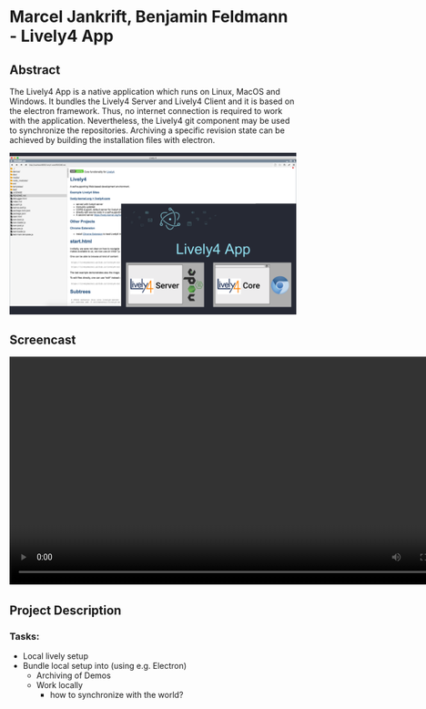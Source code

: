 # Marcel Jankrift, Benjamin Feldmann - Lively4 App


## Abstract

The Lively4 App is a native application which runs on Linux, MacOS and Windows. It bundles the Lively4 Server and Lively4 Client and it is based on the electron framework. Thus, no internet connection is required to work with the application. Nevertheless, the Lively4 git component may be used to synchronize the repositories. Archiving a specific revision state can be achieved by building the installation files with electron.

![](screenshot.png)


## Screencast

<video autoplay controls width=800><source src="screencast.mp4" type="video/mp4"></video>



## Project Description

### Tasks:

- Local lively setup
- Bundle local setup into  (using e.g. Electron)
  - Archiving of Demos
  - Work locally
    - how to synchronize with the world?